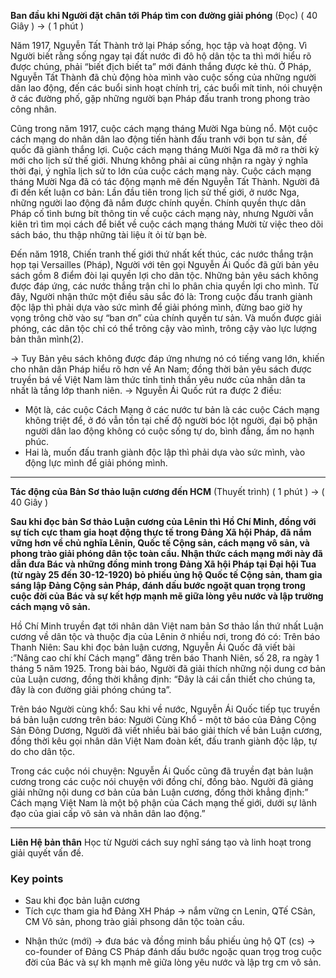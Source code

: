 **Ban đầu khi Người đặt chân tới Pháp tìm con đường giải phóng** (Đọc)
( 40 Giây ) -> ( 1 phút )

Năm 1917, Nguyễn Tất Thành trở lại Pháp sống, học tập và hoạt động. Vì Người biết rằng sống ngay tại đất nước đi đô hộ dân tộc ta thì mới hiểu rõ được chúng, phải “biết địch biết ta” mới đánh thắng được kẻ thù. Ở Pháp, Nguyễn Tất Thành đã chủ động hòa mình vào cuộc sống của những người dân lao động, đến các buổi sinh hoạt chính trị, các buổi mít tinh, nói chuyện ở các đường phố, gặp những người bạn Pháp đấu tranh trong phong trào công nhân. 

Cũng trong năm 1917, cuộc cách mạng tháng Mười Nga bùng nổ. Một cuộc cách mạng do nhân dân lao động tiến hành đấu tranh với bọn tư sản, đế quốc đã giành thắng lợi. Cuộc cách mạng tháng Mười Nga đã mở ra thời kỳ mới cho lịch sử thế giới. Nhưng không phải ai cũng nhận ra ngày ý nghĩa thời đại, ý nghĩa lịch sử to lớn của cuộc cách mạng này. Cuộc cách mạng tháng Mười Nga đã có tác động mạnh mẽ đến Nguyễn Tất Thành. Người đã đi đến kết luận cơ bản: Lần đầu tiên trong lịch sử thế giới, ở nước Nga, những người lao động đã nắm được chính quyền. Chính quyền thực dân Pháp cố tình bưng bít thông tin về cuộc cách mạng này, nhưng Người vẫn kiên trì tìm mọi cách để biết về cuộc cách mạng tháng Mười từ việc theo dõi sách báo, thu thập những tài liệu ít ỏi từ bạn bè. 

Đến năm 1918, Chiến tranh thế giới thứ nhất kết thúc, các nước thắng trận họp tại Versailles (Pháp), Người với tên gọi Nguyễn Ái Quốc đã gửi bản yêu sách gồm 8 điểm đòi lại quyền lợi cho dân tộc. Những bản yêu sách không được đáp ứng, các nước thắng trận chỉ lo phân chia quyền lợi cho mình. Từ đây, Người nhận thức một điều sâu sắc đó là: Trong cuộc đấu tranh giành độc lập thì phải dựa vào sức mình để giải phóng mình, đừng bao giờ hy vọng trông chờ vào sự “ban ơn” của chính quyền tư sản. Và muốn được giải phóng,  các dân tộc chỉ có thể trông cậy vào mình, trông cậy vào lực lượng bản thân mình(2). 

→ Tuy Bản yêu sách không được đáp ứng nhưng nó có tiếng vang lớn, khiến cho nhân dân Pháp hiểu rõ hơn về An Nam; đồng thời bản yêu sách được truyền bá về Việt Nam làm thức tỉnh tinh thần yêu nước của nhân dân ta nhất là tầng lớp thanh niên. 
→ Nguyễn Ái Quốc rút ra được 2 điều:

+ Một là, các cuộc Cách Mạng ở các nước tư bản là các cuộc Cách mạng không triệt để, ở đó vẫn tồn tại chế độ người bóc lột người, đại bộ phận người dân lao động không có cuộc sống tự do, bình đẳng, ấm no hạnh phúc.
+ Hai là, muốn đấu tranh giành độc lập thì phải dựa vào sức mình, vào động lực mình để giải phóng mình.

---------------------------------------------------------------------------------------------------------------------------
**Tác động của Bản Sơ thảo luận cương đến HCM** (Thuyết trình)
( 1 phút ) -> ( 40 Giây )

**Sau khi đọc bản Sơ thảo Luận cương của Lênin thì Hồ Chí Minh, đồng với sự tích cực tham gia hoạt động thực tế trong Đảng Xã hội Pháp, đã nắm vững hơn về chủ nghĩa Lênin, Quốc tế Cộng sản, cách mạng vô sản, và phong trào giải phóng dân tộc toàn cầu. Nhận thức cách mạng mới này đã dẫn đưa Bác và những đồng minh trong Đảng Xã hội Pháp tại Đại hội Tua (từ ngày 25 đến 30-12-1920) bỏ phiếu ủng hộ Quốc tế Cộng sản, tham gia sáng lập Đảng Cộng sản Pháp, đánh dấu bước ngoặt quan trọng trong cuộc đời của Bác và sự kết hợp mạnh mẽ giữa lòng yêu nước và lập trường cách mạng vô sản.**


Hồ Chí Minh truyền đạt tới nhân dân Việt nam bản Sơ thảo lần thứ nhất Luận cương về dân tộc và thuộc địa của Lênin ở nhiều nơi, trong đó có: 
Trên báo Thanh Niên: Sau khi đọc bản luận cương, Nguyễn Ái Quốc đã viết bài :”Nâng cao chí khí Cách mạng” đăng trên báo Thanh Niên, số 28, ra ngày 1 tháng 5 năm 1925. Trong bài báo, Người đã giải thích những nội dung cơ bản của Luận cương, đồng thời khẳng định: “Đây là cái cần thiết cho chúng ta, đây là con đường giải phóng chúng ta”.


Trên báo Người cùng khổ: Sau khi về nước, Nguyễn Ái Quốc tiếp tục truyền bá bản luận cương trên báo: Người Cùng Khổ - một tờ báo của Đảng Cộng Sản Đông Dương, Người đã viết nhiều bài báo giải thích về bản Luận cương, đồng thời kêu gọi nhân dân Việt Nam đoàn kết, đấu tranh giành độc lập, tự do cho dân tộc.


Trong các cuộc nói chuyện: Nguyễn Ái Quốc cũng đã truyền đạt bản luận cương trong các cuộc nói chuyện với đồng chí, đồng bào. Người đã giảng giải những nội dung cơ bản của bản Luận cương, đồng thời khẳng định:” Cách mạng Việt Nam là một bộ phận của Cách mạng thế giới, dưới sự lãnh đạo của giai cấp vô sản và nhân dân lao động.”

----------------------------------------------------------------------------------------------------------------------------
**Liên Hệ bản thân**
Học từ Người cách suy nghĩ sáng tạo và linh hoạt trong giải quyết vấn đề.

### Key points

+ Sau khi đọc bản luận cương 
+ Tích cực tham gia hđ Đảng XH Pháp -> nắm vững cn Lenin, QTế CSản, CM Vô sản, phong trào giải phsong dân tộc toàn cầu.
- Nhận thức (mới) -> đưa bác và đồng minh bầu phiếu ủng hộ QT (cs) -> co-founder of Đảng CS Pháp
	đánh dấu bước ngoặc quan trọg trog cuộc đời của Bác và sự kh mạnh mẽ giữa lòng yêu nước và lập trg cm vô sản.

 